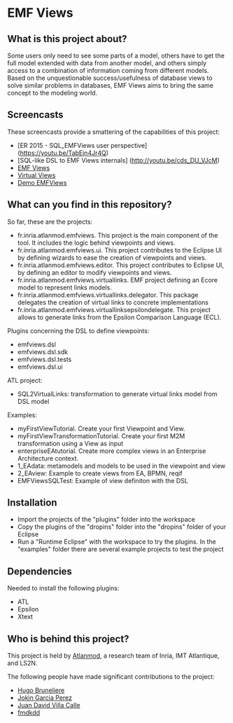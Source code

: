 EMF Views
========


What is this project about?
---------------------------

Some users only need to see some parts of a model, others have to get the full
model extended with data from another model, and others simply access to a
combination of information coming from different models. Based on the
unquestionable success/usefulness of database views to solve similar problems in
databases, EMF Views aims to bring the same concept to the modeling world.

Screencasts
-----------
These screencasts provide a smattering of the capabilities of this project:
* [ER 2015 - SQL_EMFViews user perspective] (https://youtu.be/TabEjn4Jr4Q)
* [SQL-like DSL to EMF Views internals] (http://youtu.be/cds_DU_VJcM)
* [EMF Views](https://www.youtube.com/watch?v=KoCiV8fvNj8)
* [Virtual Views](https://www.youtube.com/watch?v=JRjCqyTM2x8)
* [Demo EMFViews](https://www.youtube.com/watch?v=Lo4kz6Hx3Kg)

What can you find in this repository?
-------------------------------------

So far, these are the projects:

* fr.inria.atlanmod.emfviews. This project is the main component of the tool. It
  includes the logic behind viewpoints and views.
* fr.inria.atlanmod.emfviews.ui. This project contributes to the Eclipse UI by
  defining wizards to ease the creation of viewpoints and views.
* fr.inria.atlanmod.emfviews.editor. This project contributes to Eclipse UI, by
  defining an editor to modify viewpoints and views.
* fr.inria.atlanmod.emfviews.virtuallinks. EMF project defining an Ecore model
  to represent links models.
* fr.inria.atlanmod.emfviews.virtuallinks.delegator. This package delegates the
  creation of virtual links to concrete implementations
* fr.inria.atlanmod.emfviews.virtuallinksepsilondelegate. This project allows to
  generate links from the Epsilon Comparison Language (ECL).

Plugins concerning the DSL to define viewpoints:
* emfviews.dsl
* emfviews.dsl.sdk
* emfviews.dsl.tests
* emfviews.dsl.ui

ATL project:
* SQL2VirtualLinks: transformation to generate virtual links model from DSL
  model

Examples:

* myFirstViewTutorial. Create your first Viewpoint and View.
* myFirstViewTransformationTutorial. Create your first M2M transformation using
  a View as input
* enterpriseEAtutorial. Create more complex views in an Enterprise Architecture
  context.
* 1_EAdata: metamodels and models to be used in the viewpoint and view
* 2_EAview: Example to create views from EA, BPMN, reqif
* EMFViewsSQLTest: Example of view definiton with the DSL

Installation
------------
* Import the projects of the "plugins" folder into the workspace
* Copy the plugins of the "dropins" folder into the "dropins" folder of your
  Eclipse
* Run a "Runtime Eclipse" with the workspace to try the plugins. In the
  "examples" folder there are several example projects to test the project

Dependencies
------------
Needed to install the following plugins:
* ATL
* Epsilon
* Xtext

Who is behind this project?
---------------------------
This project is held by [Atlanmod](http://www.emn.fr/z-info/atlanmod), a
research team of Inria, IMT Atlantique, and LS2N.

The following people have made significant contributions to the project:

* [Hugo Bruneliere](https://github.com/Hugo-Bruneliere "Hugo Bruneliere")
* [Jokin Garcia Perez](https://github.com/jokingarcia "Jokin Garcia Perez")
* [Juan David Villa Calle](https://github.com/juandavidvillacalle "Juan David Villa Calle")
* [fmdkdd](https://github.com/fmdkdd "fmdkdd")
